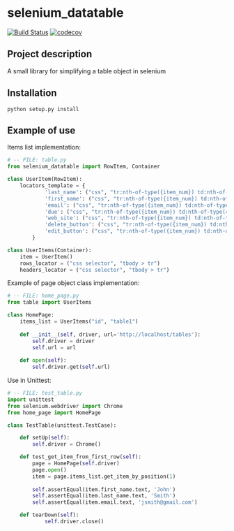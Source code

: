 # selenium_datatable

[![Build Status](https://travis-ci.org/fundakol/selenium_datatable.svg?branch=master)](https://travis-ci.org/fundakol/selenium_datatable)
[![codecov](https://codecov.io/gh/fundakol/selenium_datatable/branch/master/graph/badge.svg)](https://codecov.io/gh/fundakol/selenium_datatable)

## Project description

A small library for simplifying a table object in selenium

## Installation

```
python setup.py install
```

## Example of use

Items list implementation:
```python
# -- FILE: table.py
from selenium_datatable import RowItem, Container

class UserItem(RowItem):
    locators_template = {
            'last_name': ("css", "tr:nth-of-type({item_num}) td:nth-of-type(1)"),
            'first_name': ("css", "tr:nth-of-type({item_num}) td:nth-of-type(2)"),
            'email': ("css", "tr:nth-of-type({item_num}) td:nth-of-type(3)"),
            'due': ("css", "tr:nth-of-type({item_num}) td:nth-of-type(4)"),
            'web_site': ("css", "tr:nth-of-type({item_num}) td:nth-of-type(5)"),
            'delete_button': ("css", "tr:nth-of-type({item_num}) td:nth-of-type(6) a[href='#delete']"),
            'edit_button': ("css", "tr:nth-of-type({item_num}) td:nth-of-type(6) a[href='#edit']"),
        }

class UserItems(Container):
    item = UserItem()
    rows_locator = ("css selector", "tbody > tr")
    headers_locator = ("css selector", "tbody > tr")    
```

Example of page object class implementation:
```python
# -- FILE: home_page.py
from table import UserItems

class HomePage:    
    items_list = UserItems("id", "table1")
   
    def __init__(self, driver, url='http://localhost/tables'):
        self.driver = driver
        self.url = url           
        
    def open(self):
        self.driver.get(self.url)
```

Use in Unittest:
```python
# -- FILE: test_table.py
import unittest
from selenium.webdriver import Chrome
from home_page import HomePage

class TestTable(unittest.TestCase):

    def setUp(self):
        self.driver = Chrome()

    def test_get_item_from_first_row(self):
        page = HomePage(self.driver)
        page.open()
        item = page.items_list.get_item_by_position(1)
        
        self.assertEqual(item.first_name.text, 'John')
        self.assertEqual(item.last_name.text, 'Smith')
        self.assertEqual(item.email.text, 'jsmith@gmail.com')

    def tearDown(self):
            self.driver.close()
```
